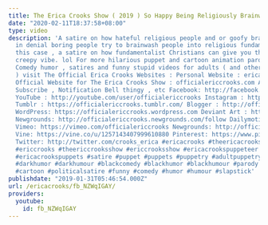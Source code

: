 ```yaml
---
title: The Erica Crooks Show ( 2019 ) So Happy Being Religiously Brainwashed
date: "2020-02-11T18:37:58+08:00"
type: video
description: 'A satire on how hateful religious people and or goofy brainwashed and
  in denial boring people try to brainwash people into religious fundamentalism. In
  this case , a satire on how fundamentalist Christians can give you that sort of
  creepy vibe. lol For more hilarious puppet and cartoon animation parodies , Dark
  Comedy humor , satires and funny stupid videos for adults ( and other cool stuff
  ) visit The Official Erica Crooks Websites : Personal Website : ericacrooks.com
  Official Website for The Erica Crooks Show : officialericcrooks.com Also Like ,
  Subscribe , Notification Bell thingy , etc Facebook: http://facebook.com/officialericcrooks
  YouTube : http://youtube.com/user/officialericcrooks Instagram : http://Instagram.com/officialericcrooks/
  Tumblr : https://officialericcrooks.tumblr.com/ Blogger : http://officialericcrooks.blogspot.com/
  WordPress: https://officialericcrooks.wordpress.com Deviant Art : https://www.deviantart.com/officialericcrooks
  Newgrounds: http://officialericcrooks.newgrounds.com/follow Dailymotion : http://www.dailymotion.com/user/officialericcrooks/1
  Vimeo: https://vimeo.com/officialericcrooks Newgrounds: http://officialericcrooks.newgrounds.com
  Vine: https://vine.co/u/1257143407999610880 Pinterest: https://www.pinterest.com/officialec1/
  Twitter: http://twitter.com/crooks_erica #ericacrooks #theericacrooksshow #ericacrooksshow
  #ericcrooks #theericcrooksshow #ericcrooksshow #ericacrookspuppeteer #ericacrookspuppet
  #ericacrookspuppets #satire #puppet #puppets #puppetry #adultpuppetry #darkcomedy
  #darkhumor #darkhumour #blackcomedy #blackhumor #blackhumour #parody #parodies #cartoons
  #cartoon #politicalsatire #funny #comedy #humor #humour #slapstick'
publishdate: "2019-01-31T05:46:54.000Z"
url: /ericacrooks/fb_NZWqIGAY/
providers:
  youtube:
    id: fb_NZWqIGAY
---
```

